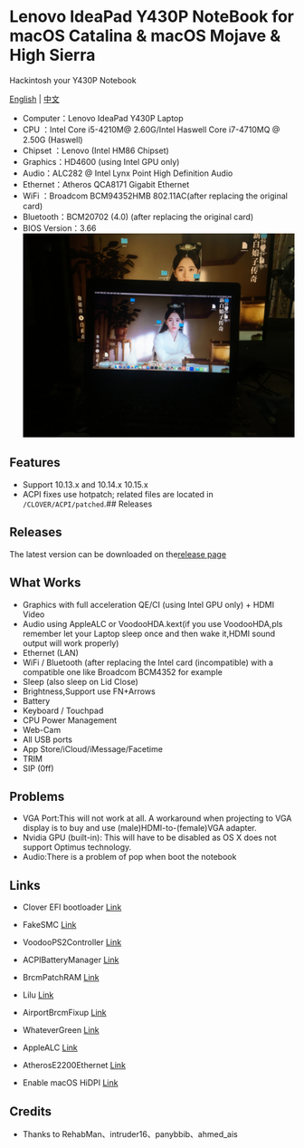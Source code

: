 # Lenovo IdeaPad Y430P NoteBook for macOS Catalina & macOS Mojave & High Sierra

Hackintosh your Y430P Notebook

[English](README-EN.md) | [中文](README.md)

* Computer：Lenovo IdeaPad Y430P Laptop     
* CPU ：Intel Core i5-4210M@ 2.60G/Intel Haswell Core i7-4710MQ @ 2.50G (Haswell)
* Chipset ：Lenovo (Intel HM86 Chipset)                                                                           
* Graphics：HD4600 (using Intel GPU only)                                                                     
* Audio：ALC282 @ Intel Lynx Point High Definition Audio 
* Ethernet：Atheros QCA8171 Gigabit Ethernet     
* WiFi ：Broadcom BCM94352HMB 802.11AC(after replacing the original card)    
* Bluetooth：BCM20702 (4.0) (after replacing the original card)                
* BIOS Version：3.66      
![Screen](Screen.JPG)  
## Features

* Support 10.13.x and 10.14.x 10.15.x
* ACPI fixes use hotpatch; related files are located in `/CLOVER/ACPI/patched`.## Releases

## Releases
The latest version can be downloaded on the[release page](https://github.com/Z39/Y430p-OS-X-Clover-Hotpatch/releases) 



## What Works
* Graphics with full acceleration QE/CI (using Intel GPU only) + HDMI Video
* Audio using AppleALC or VoodooHDA.kext(if you use VoodooHDA,pls remember let your Laptop sleep once and then wake it,HDMI sound output will work properly)
* Ethernet (LAN)
* WiFi / Bluetooth (after replacing the Intel card (incompatible) with a compatible one like Broadcom BCM4352 for example
* Sleep (also sleep on Lid Close)
* Brightness,Support use FN+Arrows﻿
* Battery
* Keyboard / Touchpad
* CPU Power Management
* Web-Cam
* All USB ports
* App Store/iCloud/iMessage/Facetime
* TRIM
* SIP (0ff)


## Problems
* VGA Port:This will not work at all. A workaround when projecting to VGA display is to buy and use (male)HDMI-to-(fem﻿ale)VGA adapter. 
* Nvidia GPU (built-in): This will have to be disabled as OS X does not support Optimus technology.
* Audio:There is a problem of pop when boot the notebook

## Links

- Clover EFI bootloader [Link](https://github.com/Dids/clover-builder/releases)

- FakeSMC [Link](https://bitbucket.org/RehabMan/os-x-fakesmc-kozlek/downloads/)

- VoodooPS2Controller [Link](https://bitbucket.org/RehabMan/os-x-acpi-battery-driver/)

- ACPIBatteryManager [Link](https://bitbucket.org/RehabMan/os-x-acpi-battery-driver/)

- BrcmPatchRAM [Link](https://bitbucket.org/RehabMan/os-x-brcmpatchram/downloads/)

- Lilu [Link](https://github.com/acidanthera/Lilu)

- AirportBrcmFixup [Link](https://github.com/acidanthera/AirportBrcmFixup)

- WhateverGreen [Link](https://github.com/acidanthera/WhateverGreen)

- AppleALC [Link](https://github.com/acidanthera/AppleALC)

- AtherosE2200Ethernet [Link](https://github.com/Mieze/AtherosE2200Ethernet)

- Enable macOS HiDPI [Link](https://github.com/xzhih/one-key-hidpi)

## Credits

- Thanks to RehabMan、intruder16、panybbib、ahmed_ais

